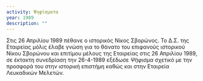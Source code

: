 ```yaml
---
activity: Ψηφίσματα
year: 1989
description: ""
---
```


Στις 26 Απριλίου 1989 πέθανε ο ιστορικός Νίκος Σβορώνος. Το Δ.Σ. της Εταιρείας μόλις έλαβε γνώση για το θάνατο του επιφανούς ιστορικού Νίκου Σβορώνου και επιτίμου μέλους της Εταιρείας στις 26 Απριλίου 1989, σε έκτακτη συνεδρίαση την 26-4-1989 εξέδωσε *Ψήφισμα* σχετικό με την προσφορά του στην ιστορική επιστήμη καθώς και στην Εταιρεία Λευκαδικών Μελετών.

